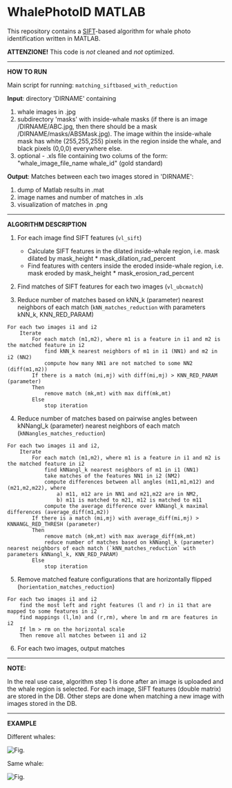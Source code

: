 WhalePhotoID MATLAB
===================

This repository contains a [SIFT](http://www.vlfeat.org/overview/sift.html)-based algorithm for whale photo identification written in MATLAB. 

**ATTENZIONE!** This code is *not* cleaned and *not* optimized.

---

**HOW TO RUN**

Main script for running: `matching_siftbased_with_reduction`

**Input**: directory 'DIRNAME' containing

1. whale images in .jpg
2. subdirectory 'masks' with inside-whale masks (if there is an image /DIRNAME/ABC.jpg, then there should be a mask /DIRNAME/masks/ABSMask.jpg). 
		The image within the inside-whale mask has white (255,255,255) pixels in the region inside the whale, and black pixels (0,0,0) everywhere else.
3. optional - .xls file containing two colums of the form: "whale_image_file_name whale_id" (gold standard)

**Output**: Matches between each two images stored in 'DIRNAME':

1. dump of Matlab results in .mat
2. image names and number of matches in .xls
3. visualization of matches in .png

---

**ALGORITHM DESCRIPTION**

1. For each image find SIFT features (`vl_sift`)
	+ Calculate SIFT features in the dilated inside-whale region, i.e. mask dilated by mask_height * mask_dilation_rad_percent
	+ Find features with centers inside the eroded inside-whale region, i.e. mask eroded by mask_height * mask_erosion_rad_percent
	
2. Find matches of SIFT features for each two images (`vl_ubcmatch`)

3. Reduce number of matches based on kNN_k (parameter) nearest neighbors of each match (`kNN_matches_reduction` with parameters kNN_k, KNN_RED_PARAM)
```
For each two images i1 and i2
	Iterate
		For each match (m1,m2), where m1 is a feature in i1 and m2 is the matched feature in i2
			find kNN_k nearest neighbors of m1 in i1 (NN1) and m2 in i2 (NN2)
			compute how many NN1 are not matched to some NN2 (diff(m1,m2))
		If there is a match (mi,mj) with diff(mi,mj) > KNN_RED_PARAM (parameter)
		Then 
			remove match (mk,mt) with max diff(mk,mt) 
		Else
			stop iteration
```				
4. Reduce number of matches based on pairwise angles between kNNangl_k (parameter) nearest neighbors of each match (`kNNangles_matches_reduction`)
```
For each two images i1 and i2, 
	Iterate
		For each match (m1,m2), where m1 is a feature in i1 and m2 is the matched feature in i2
			find kNNangl_k nearest neighbors of m1 in i1 (NN1)
			take matches of the features NN1 in i2 (NM2)
			compute differences between all angles (m11,m1,m12) and (m21,m2,m22), where 
				a) m11, m12 are in NN1 and m21,m22 are in NM2,
				b) m11 is matched to m21, m12 is matched to m11
			compute the average difference over kNNangl_k maximal differences (average_diff(m1,m2))
		If there is a match (mi,mj) with average_diff(mi,mj) > KNNANGL_RED_THRESH (parameter)
		Then 
			remove match (mk,mt) with max average_diff(mk,mt)
			reduce number of matches based on kNNangl_k (parameter) nearest neighbors of each match (`kNN_matches_reduction` with parameters kNNangl_k, KNN_RED_PARAM)
		Else
			stop iteration
```				
5. Remove matched feature configurations that are horizontally flipped (`horientation_matches_reduction`)
```
For each two images i1 and i2
	find the most left and right features (l and r) in i1 that are mapped to some features in i2
	find mappings (l,lm) and (r,rm), where lm and rm are features in i2
	If lm > rm on the horizontal scale
	Then remove all matches between i1 and i2
```

6. For each two images, output matches

---

**NOTE:**

In the real use case, algorithm step 1 is done after an image is uploaded and the whale region is selected. 
For each image, SIFT features (double matrix) are stored in the DB. Other steps are done when matching a new
image with images stored in the DB.

---

**EXAMPLE**

Different whales:

![Fig.](https://raw.github.com/eovchinn/WhalePhotoID_MATLAB/master/imgs/197644226_604058ba71_o--4761279590_aa5069c279_o_features.png)

Same whale:

![Fig.](https://raw.github.com/eovchinn/WhalePhotoID_MATLAB/master/imgs/3899580142_edd4015731_o--3900667385_99c994378f_o_features.png)


